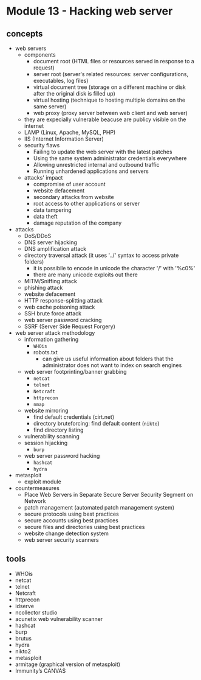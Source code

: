 # Module 13 - Hacking web server

## concepts
- web servers
    - components
        - document root (HTML files or resources served in response to a request)
        - server root (server's related resources: server configurations, executables, log files)
        - virtual document tree (storage on a different machine or disk after the original disk is filled up)
        - virtual hosting (technique to hosting multiple domains on the same server)
        - web proxy (proxy server between web client and web server)
    - they are expecially vulnerable beacuse are publicy visible on the internet
    - LAMP (Linux, Apache, MySQL, PHP)
    - IIS (Internet Information Server)
    - security flaws
        - Failing to update the web server with the latest patches 
        - Using the same system administrator credentials everywhere 
        - Allowing unrestricted internal and outbound traffic 
        - Running unhardened applications and servers
    - attacks' impact
        - compromise of user account
        - website defacement
        - secondary attacks from website
        - root access to other applications or server
        - data tampering
        - data theft
        - damage reputation of the company
- attacks
    - DoS/DDoS
    - DNS server hijacking
    - DNS amplification attack
    - directory traversal attack (it uses '../' syntax to access private folders)
        - it is possibile to encode in unicode the character '/' with '%c0%'
        - there are many unicode exploits out there
    - MITM/Sniffing attack
    - phishing attack
    - website defacement
    - HTTP response-splitting attack
    - web cache poisoning attack
    - SSH brute force attack
    - web server password cracking
    - SSRF (Server Side Request Forgery)
- web server attack methodology
    - information gathering
        - `WHOis`
        - robots.txt
            - can give us useful information about folders that the administrator does not want to index on search engines
    - web server footprinting/banner grabbing
        - `netcat`
        - `telnet`
        - `Netcraft`
        - `httprecon`
        - `nmap`
    - website mirroring
        - find default credentials (cirt.net)
        - directory bruteforcing: find default content (`nikto`)
        - find directory listing
    - vulnerability scanning
    - session hijacking
        - `burp`
    - web server password hacking
        - `hashcat`
        - `hydra`
- metasploit
    - exploit module
- countermeasures
    - Place Web Servers in Separate Secure Server Security Segment on Network
    - patch management (automated patch management system)
    - secure protocols using best practices
    - secure accounts using best practices
    - secure files and directories using best practices
    - website change detection system
    - web server security scanners

## tools
- WHOis
- netcat
- telnet
- Netcraft
- httprecon
- idserve
- ncollector studio
- acunetix web vulnerability scanner
- hashcat
- burp
- brutus
- hydra
- nikto2
- metasploit
- armitage (graphical version of metasploit)
- Immunity’s CANVAS